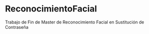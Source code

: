 # ReconocimientoFacial
Trabajo de Fin de Master de Reconocimiento Facial en Sustitución de Contraseña
